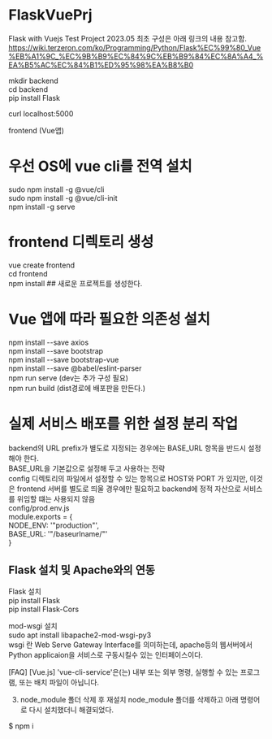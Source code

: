 # FlaskVuePrj
Flask with Vuejs Test Project 2023.05 
최초 구성은 아래 링크의 내용 참고함.  
https://wiki.terzeron.com/ko/Programming/Python/Flask%EC%99%80_Vue%EB%A1%9C_%EC%9B%B9%EC%84%9C%EB%B9%84%EC%8A%A4_%EA%B5%AC%EC%84%B1%ED%95%98%EA%B8%B0


mkdir backend  
cd backend  
pip install Flask  

curl localhost:5000   

frontend (Vue앱)  
# 우선 OS에 vue cli를 전역 설치  
sudo npm install -g @vue/cli  
sudo npm install -g @vue/cli-init  
npm install -g serve  

# frontend 디렉토리 생성  
vue create frontend   
cd frontend   
npm install  ## 새로운 프로젝트를 생성한다.   
# Vue 앱에 따라 필요한 의존성 설치  
npm install --save axios   
npm install --save bootstrap  
npm install --save bootstrap-vue  
npm install --save @babel/eslint-parser   
npm run serve (dev는 추가 구성 필요)   
npm run build (dist경로에 배포판을 만든다.)  

# 실제 서비스 배포를 위한 설정 분리 작업  
backend의 URL prefix가 별도로 지정되는 경우에는 BASE_URL 항목을 반드시 설정해야 한다.  
BASE_URL을 기본값으로 설정해 두고 사용하는 전략  
config 디렉토리의 파일에서 설정할 수 있는 항목으로 HOST와 PORT 가 있지만,
이것은 frontend 서버를 별도로 띄울 경우에만 필요하고 backend에 정적 자산으로 서비스를 위임할 떄는 사용되지 않음  
config/prod.env.js  
module.exports = {  
	NODE_ENV: '"production"',  
	BASE_URL: '"/baseurlname/"'  
}  

## Flask 설치 및 Apache와의 연동  
Flask 설치  
pip install Flask  
pip install Flask-Cors  

mod-wsgi 설치  
sudo apt install libapache2-mod-wsgi-py3  
wsgi 란 Web Serve Gateway Interface를 의미하는데, apache등의 웹서버에서 Python applicaion을 서비스로 구동시킬수 있는 인터페이스이다.  

[FAQ]
[Vue.js] 'vue-cli-service'은(는) 내부 또는 외부 명령, 실행할 수 있는 프로그램, 또는 배치 파일이 아닙니다.

3. node_module 폴더 삭제 후 재설치
node_module 폴더를 삭제하고 아래 명령어로 다시 설치했더니 해결되었다.

$ npm i